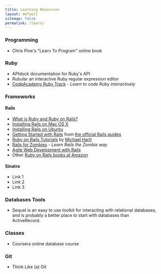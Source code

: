 ```yaml
---
title: Learning Resources
layout: default
sitemap: false
permalink: /learn/
---
```


### Programming

* Chris Pine's "Learn To Program" online book

### Ruby

* APIdock documentation for Ruby's API
* Rubular an interactive Ruby regular expression editor
* [CodeAcademy Ruby Track][ruby-1] - _Learn to code Ruby interactively_

### Frameworks

#### Rails

* [What is Ruby and Ruby on Rails?][rails-1]
* [Installing Rails on Mac OS X][rails-2]
* [Installing Rails on Ubuntu][rails-3]
* [Getting Started with Rails][rails-6] from [the official Rails guides][rails-7]
* [Ruby on Rails Tutorials][rails-4] by [Michael Hartl][rails-5]
* [Rails for Zombies][rails-8] - _Learn Rails the Zombie way_
* [Agile Web Development with Rails][rails-9]
* Other [Ruby on Rails books at Amazon][rails-10]

#### Sinatra

* Link 1
* Link 2
* Link 3

### Databases Tools

* Sequel is an easy to use toolkit for interacting with relational databases, and is probably a better place to start with databases than ActiveRecord.

### Classes

* Coursera online database course

### Git

* Think Like (a) Git

[rails-1]: http://railsapps.github.io/what-is-ruby-rails.html
[rails-2]: http://www.createdbypete.com/articles/ruby-on-rails-development-setup-for-mac-osx/
[rails-3]: http://railsapps.github.io/installrubyonrails-ubuntu.html
[rails-4]: http://ruby.railstutorial.org/
[rails-5]: http://michaelhartl.com/
[rails-6]: http://guides.rubyonrails.org/getting_started.html
[rails-7]: http://guides.rubyonrails.org/index.html
[rails-8]: http://railsforzombies.org/
[rails-9]: http://pragprog.com/titles/rails4/agile-web-development-with-rails
[rails-10]: http://www.amazon.com/gp/search?ie=UTF8&keywords=ruby%20on%20rails&tag=rubonrai-20&index=books&linkCode=ur2&camp=1789&creative=9325

[ruby-1]: http://www.codecademy.com/tracks/ruby
